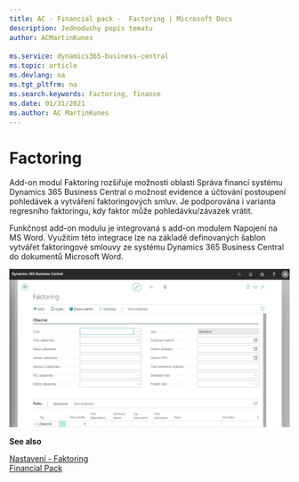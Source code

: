 ```yaml
---
title: AC - Financial pack -  Factoring | Microsoft Docs
description: Jednoduchy popis tematu
author: ACMartinKunes

ms.service: dynamics365-business-central
ms.topic: article
ms.devlang: na
ms.tgt_pltfrm: na
ms.search.keywords: Factoring, finance 
ms.date: 01/31/2021
ms.author: AC MartinKunes
---
```

# Factoring

Add-on modul Faktoring rozšiřuje možnosti oblasti Správa financí systému Dynamics 365 Business Central o možnost evidence a účtování postoupení pohledávek a vytváření faktoringových smluv. Je podporována i varianta regresního faktoringu, kdy faktor může pohledávku/závazek vrátit.

Funkčnost add-on modulu je integrovaná s add-on modulem Napojení na MS Word. Využitím této integrace lze na základě definovaných šablon vytvářet faktoringové smlouvy ze systému Dynamics 365 Business Central do dokumentů Microsoft Word.

![Faktoring](media/factoring.png "Faktoring")


**See also**

[Nastavení - Faktoring](ac-factoring-setup.md)  
[Financial Pack](ac-finance-pack.md)
